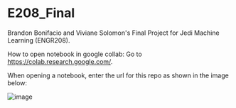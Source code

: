 # E208_Final
Brandon Bonifacio and Viviane Solomon's Final Project for Jedi Machine Learning (ENGR208). 


How to open notebook in google collab:
Go to https://colab.research.google.com/. 

When opening a notebook, enter the url for this repo as shown in the image below: 

![image](https://github.com/bbonifacio-at-mudd/E208_Final/assets/114462423/720dc3cb-e3c2-445e-9bf7-7fb40c5f2749)



